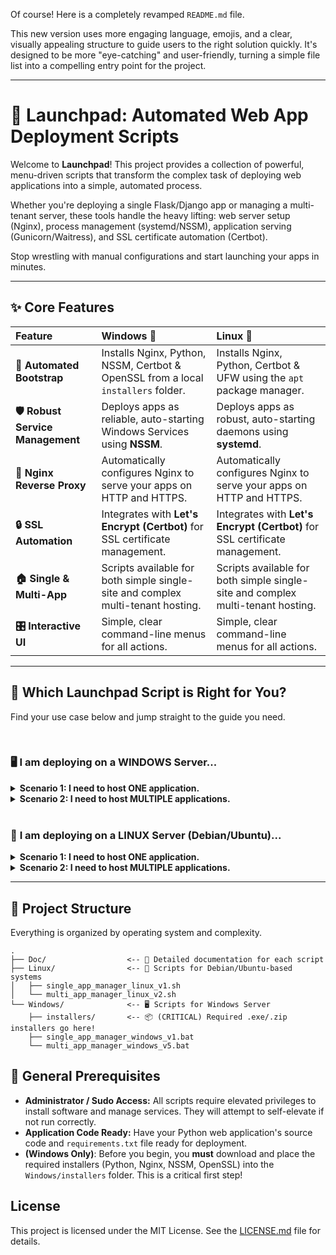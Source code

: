 Of course! Here is a completely revamped `README.md` file.

This new version uses more engaging language, emojis, and a clear, visually appealing structure to guide users to the right solution quickly. It's designed to be more "eye-catching" and user-friendly, turning a simple file list into a compelling entry point for the project.

---

# 🚀 Launchpad: Automated Web App Deployment Scripts

[//]: # (<p align="center">)

[//]: # (  <img src="https://i.imgur.com/u4g5jT5.png" alt="Project Banner" width="700"/>)

[//]: # (</p>)

Welcome to **Launchpad**! This project provides a collection of powerful, menu-driven scripts that transform the complex task of deploying web applications into a simple, automated process.

Whether you're deploying a single Flask/Django app or managing a multi-tenant server, these tools handle the heavy lifting: web server setup (Nginx), process management (systemd/NSSM), application serving (Gunicorn/Waitress), and SSL certificate automation (Certbot).

Stop wrestling with manual configurations and start launching your apps in minutes.

---

## ✨ Core Features

| Feature                       | Windows 🦇                                                                    | Linux 🐧                                                                   |
| :---------------------------- | :---------------------------------------------------------------------------- | :------------------------------------------------------------------------- |
| **🤖 Automated Bootstrap**      | Installs Nginx, Python, NSSM, Certbot & OpenSSL from a local `installers` folder. | Installs Nginx, Python, Certbot & UFW using the `apt` package manager.       |
| **🛡️ Robust Service Management** | Deploys apps as reliable, auto-starting Windows Services using **NSSM**.      | Deploys apps as robust, auto-starting daemons using **systemd**.           |
| **🔄 Nginx Reverse Proxy**      | Automatically configures Nginx to serve your apps on HTTP and HTTPS.          | Automatically configures Nginx to serve your apps on HTTP and HTTPS.       |
| **🔒 SSL Automation**            | Integrates with **Let's Encrypt (Certbot)** for SSL certificate management.   | Integrates with **Let's Encrypt (Certbot)** for SSL certificate management. |
| **🏠 Single & Multi-App**       | Scripts available for both simple single-site and complex multi-tenant hosting. | Scripts available for both simple single-site and complex multi-tenant hosting. |
| **🎛️ Interactive UI**          | Simple, clear command-line menus for all actions.                             | Simple, clear command-line menus for all actions.                          |

---

## 🤔 Which Launchpad Script is Right for You?

Find your use case below and jump straight to the guide you need.

<br/>

### 🖥️ **I am deploying on a WINDOWS Server...**

<details>
<summary><strong>Scenario 1: I need to host ONE application.</strong></summary>
<br/>

> You have a single web application and need a simple, dedicated setup for one domain. This script is streamlined for getting one site online quickly and reliably.
>
> ### ➡️ **[Read the Windows Single-App Guide](./Doc/windows-single-app.md)**

</details>

<details>
<summary><strong>Scenario 2: I need to host MULTIPLE applications.</strong></summary>
<br/>

> You're building a multi-tenant server to host several apps on different domains, subdomains, or even different paths of the same domain (e.g., `domain.com`, `api.domain.com`, `domain.com/admin-tool`). This is the powerhouse script for maximum flexibility.
>
> ### ➡️ **[Read the Windows Multi-App Guide](./Doc/windows-multi-app.md)**

</details>

<br/>

### 🐧 **I am deploying on a LINUX Server (Debian/Ubuntu)...**

<details>
<summary><strong>Scenario 1: I need to host ONE application.</strong></summary>
<br/>

> You need a straightforward, rock-solid setup for a single domain on a Linux environment. This script automates the standard Gunicorn + Nginx + systemd stack.
>
> ### ➡️ **[Read the Linux Single-App Guide](./Doc/linux-single-app.md)**

</details>

<details>
<summary><strong>Scenario 2: I need to host MULTIPLE applications.</strong></summary>
<br/>

> You need a flexible system to manage multiple Python apps and static sites on various domains, subdomains, and sub-paths. This script turns your Linux server into a versatile hosting platform.
>
> ### ➡️ **[Read the Linux Multi-App Guide](./Doc/linux-multi-app.md)**

</details>

---

## 📂 Project Structure

Everything is organized by operating system and complexity.

```
.
├── Doc/                  <-- 📖 Detailed documentation for each script
├── Linux/                <-- 🐧 Scripts for Debian/Ubuntu-based systems
│   ├── single_app_manager_linux_v1.sh
│   └── multi_app_manager_linux_v2.sh
└── Windows/              <-- 🖥️ Scripts for Windows Server
    ├── installers/       <-- 📦 (CRITICAL) Required .exe/.zip installers go here!
    ├── single_app_manager_windows_v1.bat
    └── multi_app_manager_windows_v5.bat
```

## 🛑 General Prerequisites

- **Administrator / Sudo Access:** All scripts require elevated privileges to install software and manage services. They will attempt to self-elevate if not run correctly.
- **Application Code Ready:** Have your Python web application's source code and `requirements.txt` file ready for deployment.
- **(Windows Only)**: Before you begin, you **must** download and place the required installers (Python, Nginx, NSSM, OpenSSL) into the `Windows/installers` folder. This is a critical first step!

## License

This project is licensed under the MIT License. See the [LICENSE.md](LICENSE.md) file for details.